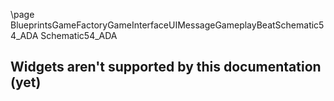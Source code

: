 \page BlueprintsGameFactoryGameInterfaceUIMessageGameplayBeatSchematic54_ADA Schematic54_ADA
## Widgets aren't supported by this documentation (yet)
